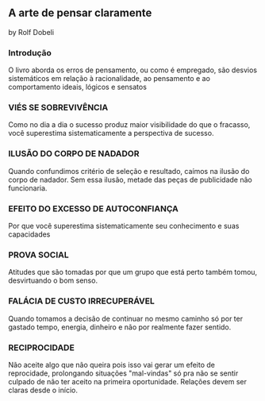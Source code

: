 ## A arte de pensar claramente

by Rolf Dobeli

### Introdução
O livro aborda os erros de pensamento, ou como é empregado, são desvios sistemáticos em relação à
racionalidade, ao pensamento e ao comportamento ideais, lógicos e sensatos

### VIÉS SE SOBREVIVÊNCIA
Como no dia a dia o sucesso produz maior visibilidade do que o fracasso, você superestima sistematicamente a perspectiva de sucesso.

### ILUSÃO DO CORPO DE NADADOR
Quando confundimos critério de seleção e resultado, caímos na ilusão do corpo de nadador. Sem essa ilusão, metade das peças de publicidade não funcionaria.

### EFEITO DO EXCESSO DE AUTOCONFIANÇA
Por que você superestima sistematicamente seu conhecimento e suas capacidades

### PROVA SOCIAL
Atitudes que são tomadas por que um grupo que está perto também tomou, desvirtuando o bom senso.

### FALÁCIA DE CUSTO IRRECUPERÁVEL
Quando tomamos a decisão de continuar no mesmo caminho só por ter gastado tempo, energia, dinheiro e não por realmente fazer sentido.

### RECIPROCIDADE
Não aceite algo que não queira pois isso vai gerar um efeito de reprocidade, prolongando situações "mal-vindas" só pra não se sentir culpado de não ter aceito na primeira oportunidade. Relações devem ser claras desde o início.

